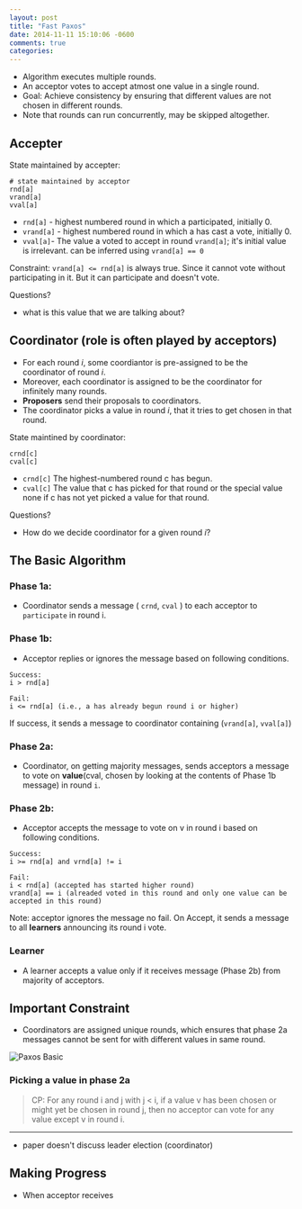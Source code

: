 ```yaml
---
layout: post
title: "Fast Paxos"
date: 2014-11-11 15:10:06 -0600
comments: true
categories: 
---
```



- Algorithm executes multiple rounds.
- An acceptor votes to accept atmost one value in a single round.
- Goal: Achieve consistency by ensuring that different values are not chosen in different rounds.
- Note that rounds can run concurrently, may be skipped altogether.


## Accepter

State maintained by accepter:

```
# state maintained by acceptor
rnd[a]
vrand[a]
vval[a]
```

- `rnd[a]` - highest numbered round in which a participated, initially 0.
- `vrand[a]` - highest numbered round in which a has cast a vote, initially 0.
- `vval[a]`- The value a voted to accept in round `vrand[a]`; it's initial value is irrelevant. can be inferred using `vrand[a] == 0`

Constraint: `vrand[a] <= rnd[a]` is always true. Since it cannot vote without participating in it. But it can participate and doesn't vote.

Questions?
- what is this value that we are talking about?

## Coordinator (role is often played by acceptors)

- For each round *i*, some coordiantor is pre-assigned to be the coordinator of round *i*.
- Moreover, each coordinator is assigned to be the coordinator for infinitely many rounds.
- __Proposers__ send their proposals to coordinators.
- The coordinator picks a value in round _i_, that it tries to get chosen in that round.

State maintined by coordinator:

```
crnd[c]
cval[c]
```

- `crnd[c]` The highest-numbered round c has begun.
- `cval[c]` The value that c has picked for that round or the special value none if c has not yet picked a value for that round.

Questions?
- How do we decide coordinator for a given round *i*?

## The Basic Algorithm

### Phase 1a:
- Coordinator sends a message ( `crnd`, `cval` ) to each acceptor to `participate` in round i.

### Phase 1b:
- Acceptor replies or ignores the message based on following conditions.

```
Success:
i > rnd[a]

Fail:
i <= rnd[a] (i.e., a has already begun round i or higher)
```
 If success, it sends a message to coordinator containing (`vrand[a]`, `vval[a]`)

### Phase 2a:
- Coordinator, on getting majority messages, sends acceptors a message to vote on __value__(cval, chosen by looking at the contents of Phase 1b message) in round `i`.

### Phase 2b:
- Acceptor accepts the message to vote on v in round i based on following conditions.

```
Success:
i >= rnd[a] and vrnd[a] != i

Fail:
i < rnd[a] (accepted has started higher round)
vrand[a] == i (alreaded voted in this round and only one value can be accepted in this round)
```

Note: acceptor ignores the message no fail. On Accept, it sends a message to all **learners** announcing its round i vote.

### Learner
- A learner accepts a value only if it receives message (Phase 2b) from majority of acceptors.

## Important Constraint
* Coordinators are assigned unique rounds, which ensures that phase 2a messages cannot be sent for with different values in same round.

![Paxos Basic](http://i.imgur.com/f6kKDsL.jpg?1)


### Picking a value in phase 2a

> CP: For any round i and j with j < i, if a value v has been chosen or might yet be chosen in round j, then no acceptor can vote for any value except v in round i.

---

* paper doesn't discuss leader election (coordinator)

## Making Progress

- When acceptor receives
